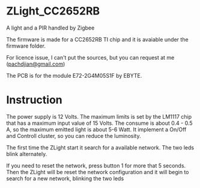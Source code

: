 # ZLight_CC2652RB
A light and a PIR handled by Zigbee

The firmware is made for a CC2652RB TI chip and it is avaiable under the firmware folder.

For licence issue, I can't put the sources, but you can request at me (pachdjian@gmail.com)

The PCB is for the module E72-2G4M05S1F by EBYTE.

# Instruction

The power supply is 12 Volts. The maximum limits is set by the LM1117 chip that has a maximum input value of 15 Volts.
The consume is about 0.4 - 0.5 A, so the maximum  emitted light is about 5-6 Watt.
It implement a On/Off and Controll cluster, so you can reduce the luminosity.


The first time the ZLight start it search for a available network.
The two leds blink alternately.

If you need to reset the network, press button 1 for more that 5 seconds.
Then the ZLight will be reset the network configuration and it will begin to search for a new network, blinking the two leds

